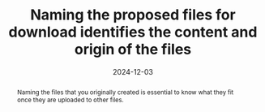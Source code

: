 ---
title: Naming the proposed files for download identifies the content and origin of the files
abstract: Naming the files that you originally created is essential to know what they fit once they are uploaded to other files.
categories:
  - Links
agrege: O4145-E050
opquast: 4 145
indiceebook: "50"
description: GEOM_NORMAL_050
before: "049"
weight: "050"
after: "051"
actif: "1"
layout: rules
date: 2024-12-03
tags:
  - Trust
  - Usability
objectif:
  - Enhance File Identification
  - Avoid confusions
Meo:
  - For each downloadable file you originated from, use a filename explicitly mentioning the editor structure to identify it and have an idea of the nature of the content.
Controle:
  - Check for each file you originally uploaded to, that the filename explicitly mentions the editor structure and the nature of the content.
epubcheck: null
ace: null
humancheck: true
ReadiumGoToolkit: null
Source:
  - Opquast
Referentiel:
  - N/A
steps:
  - Design
  - Editorial
---